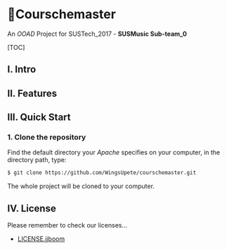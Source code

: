 # :hammer:Courschemaster
An *OOAD* Project for SUSTech_2017 - **SUSMusic Sub-team_0**

[TOC]

## I. Intro







## II. Features







## III. Quick Start

### 1. Clone the repository

Find the default directory your *Apache* specifies on your computer, in the directory path, type:

```bash
$ git clone https://github.com/WingsUpete/courschemaster.git
```

The whole project will be cloned to your computer.





## IV. License

Please remember to check our licenses…

-    [LICENSE.jjboom](LICENSE.jjboom) 